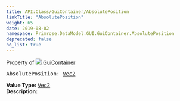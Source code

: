 ```yaml
---
title: API:Class/GuiContainer/AbsolutePosition
linkTitle: "AbsolutePosition"
weight: 65
date: 2019-08-02
namespace: Primrose.DataModel.GUI.GuiContainer.AbsolutePosition
deprecated: false
no_list: true
---
```

Property of <a href="/docs/api-reference/Class/GuiContainer"><img src="/icons/silk/default.png"/>&nbsp;GuiContainer</a>
<pre class="method-declaration">
AbsolutePosition: <a class="type" href="/docs/api-reference/DataType/Vec2">Vec2</a></pre>
<b>Value Type: </b>
<a class="type" href="/docs/api-reference/DataType/Vec2">Vec2</a>
<br/>
<b>Description: </b>